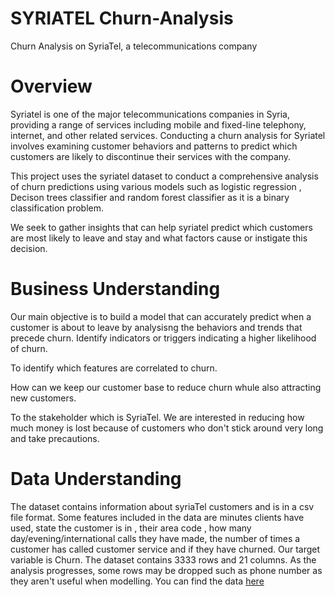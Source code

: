 # SYRIATEL Churn-Analysis
Churn Analysis on SyriaTel,  a telecommunications company

# Overview
Syriatel is one of the major telecommunications companies in Syria, providing a range of services including mobile and fixed-line telephony, internet, and other related services. Conducting a churn analysis for Syriatel involves examining customer behaviors and patterns to predict which customers are likely to discontinue their services with the company.

This project uses the syriatel dataset to conduct a comprehensive analysis of churn predictions using various models such as logistic regression , Decison trees classifier and random forest classifier as it is a binary classification problem.

We seek to gather insights that can help syriatel predict which customers are most likely to leave and stay and what factors cause or instigate this decision.

# Business Understanding
Our main objective is to build a model that can accurately predict when a customer is about to leave by analysisng the behaviors and trends that precede churn. Identify indicators or triggers indicating a higher likelihood of churn.

To identify which features are correlated to churn.

How can we keep our customer base to reduce churn whule also attracting new customers.

To the stakeholder which is SyriaTel. We are interested in reducing how much money is lost because of customers who don't stick around very long and take precautions.

# Data Understanding
The dataset contains information about syriaTel customers and is in a csv file format. Some features included in the data are minutes clients have used, state the customer is in , their area code , how many day/evening/international calls they have made, the number of times a customer has called customer service and if they have churned. Our target variable is Churn. The dataset contains 3333 rows and 21 columns. As the analysis progresses, some rows may be dropped such as phone number as they aren't useful when modelling. You can find the data [here](bigml_59c28831336c6604c800002a)
